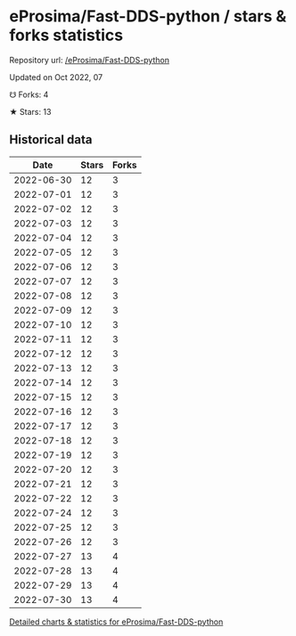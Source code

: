 # eProsima/Fast-DDS-python / stars & forks statistics

Repository url: [/eProsima/Fast-DDS-python](https://github.com/eProsima/Fast-DDS-python)

Updated on Oct 2022, 07

☋ Forks: 4

★ Stars: 13

## Historical data
| Date | Stars | Forks |
|------|-------|-------|
| 2022-06-30 | 12 | 3 | 
| 2022-07-01 | 12 | 3 | 
| 2022-07-02 | 12 | 3 | 
| 2022-07-03 | 12 | 3 | 
| 2022-07-04 | 12 | 3 | 
| 2022-07-05 | 12 | 3 | 
| 2022-07-06 | 12 | 3 | 
| 2022-07-07 | 12 | 3 | 
| 2022-07-08 | 12 | 3 | 
| 2022-07-09 | 12 | 3 | 
| 2022-07-10 | 12 | 3 | 
| 2022-07-11 | 12 | 3 | 
| 2022-07-12 | 12 | 3 | 
| 2022-07-13 | 12 | 3 | 
| 2022-07-14 | 12 | 3 | 
| 2022-07-15 | 12 | 3 | 
| 2022-07-16 | 12 | 3 | 
| 2022-07-17 | 12 | 3 | 
| 2022-07-18 | 12 | 3 | 
| 2022-07-19 | 12 | 3 | 
| 2022-07-20 | 12 | 3 | 
| 2022-07-21 | 12 | 3 | 
| 2022-07-22 | 12 | 3 | 
| 2022-07-24 | 12 | 3 | 
| 2022-07-25 | 12 | 3 | 
| 2022-07-26 | 12 | 3 | 
| 2022-07-27 | 13 | 4 | 
| 2022-07-28 | 13 | 4 | 
| 2022-07-29 | 13 | 4 | 
| 2022-07-30 | 13 | 4 | 


[Detailed charts & statistics for eProsima/Fast-DDS-python](https://reviewgithub.com/rep/eProsima/Fast-DDS-python)
